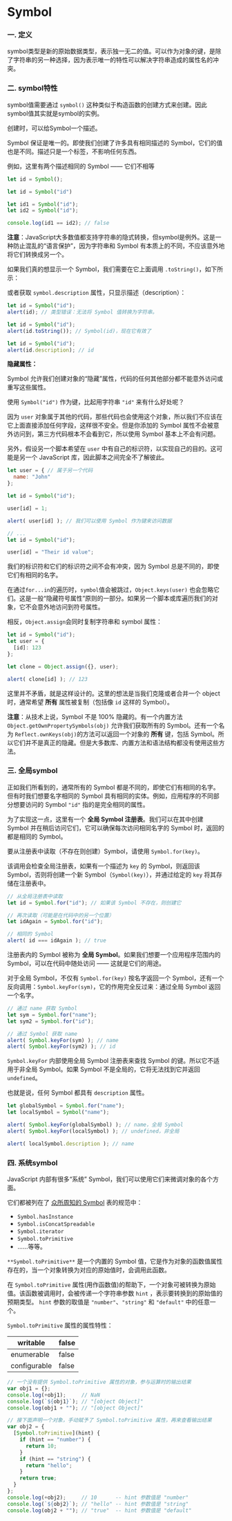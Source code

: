 # Symbol

### 一. 定义

symbol类型是新的原始数据类型，表示独一无二的值。可以作为对象的键，是除了字符串的另一种选择，因为表示唯一的特性可以解决字符串造成的属性名的冲突。

### 二. symbol特性

symbol值需要通过 `symbol()` 这种类似于构造函数的创建方式来创建。因此symbol值其实就是symbol的实例。

创建时，可以给Symbol一个描述。

Symbol 保证是唯一的。即使我们创建了许多具有相同描述的 Symbol，它们的值也是不同。描述只是一个标签，不影响任何东西。

例如，这里有两个描述相同的 Symbol —— 它们不相等

```js
let id = Symbol();

let id = Symbol("id")

let id1 = Symbol("id");
let id2 = Symbol("id");

console.log(id1 == id2); // false
```

**注意**：JavaScript大多数值都支持字符串的隐式转换，但symbol是例外。这是一种防止混乱的“语言保护”，因为字符串和 Symbol 有本质上的不同，不应该意外地将它们转换成另一个。

如果我们真的想显示一个 Symbol，我们需要在它上面调用 `.toString()`，如下所示：

或者获取 `symbol.description` 属性，只显示描述（description）：

```js
let id = Symbol("id");
alert(id); // 类型错误：无法将 Symbol 值转换为字符串。

let id = Symbol("id");
alert(id.toString()); // Symbol(id)，现在它有效了

let id = Symbol("id");
alert(id.description); // id
```

**隐藏属性：**

Symbol 允许我们创建对象的“隐藏”属性，代码的任何其他部分都不能意外访问或重写这些属性。

使用 `Symbol("id")` 作为键，比起用字符串 `"id"` 来有什么好处呢？

因为 `user` 对象属于其他的代码，那些代码也会使用这个对象，所以我们不应该在它上面直接添加任何字段，这样很不安全。但是你添加的 Symbol 属性不会被意外访问到，第三方代码根本不会看到它，所以使用 Symbol 基本上不会有问题。

另外，假设另一个脚本希望在 `user` 中有自己的标识符，以实现自己的目的。这可能是另一个 JavaScript 库，因此脚本之间完全不了解彼此。

```js
let user = { // 属于另一个代码
  name: "John"
};

let id = Symbol("id");

user[id] = 1;

alert( user[id] ); // 我们可以使用 Symbol 作为键来访问数据

// ...
let id = Symbol("id");

user[id] = "Their id value";
```

我们的标识符和它们的标识符之间不会有冲突，因为 Symbol 总是不同的，即使它们有相同的名字。

在通过`for...in`的遍历时，`symbol`值会被跳过，`Object.keys(user)` 也会忽略它们。这是一般“隐藏符号属性”原则的一部分。如果另一个脚本或库遍历我们的对象，它不会意外地访问到符号属性。

相反，`Object.assign`会同时复制字符串和 symbol 属性：

```js
let id = Symbol("id");
let user = {
  [id]: 123
};

let clone = Object.assign({}, user);

alert( clone[id] ); // 123
```

这里并不矛盾，就是这样设计的。这里的想法是当我们克隆或者合并一个 object 时，通常希望 **所有** 属性被复制（包括像 `id` 这样的 Symbol）。

**注意**：从技术上说，Symbol 不是 100% 隐藏的。有一个内置方法 `Object.getOwnPropertySymbols(obj)` 允许我们获取所有的 Symbol。还有一个名为 `Reflect.ownKeys(obj)`的方法可以返回一个对象的 **所有** 键，包括 Symbol。所以它们并不是真正的隐藏。但是大多数库、内置方法和语法结构都没有使用这些方法。

### 三. 全局symbol

正如我们所看到的，通常所有的 Symbol 都是不同的，即使它们有相同的名字。但有时我们想要名字相同的 Symbol 具有相同的实体。例如，应用程序的不同部分想要访问的 Symbol `"id"` 指的是完全相同的属性。

为了实现这一点，这里有一个 **全局 Symbol 注册表**。我们可以在其中创建 Symbol 并在稍后访问它们，它可以确保每次访问相同名字的 Symbol 时，返回的都是相同的 Symbol。

要从注册表中读取（不存在则创建）Symbol，请使用 `Symbol.for(key)`。

该调用会检查全局注册表，如果有一个描述为 `key` 的 Symbol，则返回该 Symbol，否则将创建一个新 Symbol（`Symbol(key)`），并通过给定的 `key` 将其存储在注册表中。

```js
// 从全局注册表中读取
let id = Symbol.for("id"); // 如果该 Symbol 不存在，则创建它

// 再次读取（可能是在代码中的另一个位置）
let idAgain = Symbol.for("id");

// 相同的 Symbol
alert( id === idAgain ); // true
```

注册表内的 Symbol 被称为 **全局 Symbol**。如果我们想要一个应用程序范围内的 Symbol，可以在代码中随处访问 —— 这就是它们的用途。

对于全局 Symbol，不仅有 `Symbol.for(key)` 按名字返回一个 Symbol，还有一个反向调用：`Symbol.keyFor(sym)`，它的作用完全反过来：通过全局 Symbol 返回一个名字。

```js
// 通过 name 获取 Symbol
let sym = Symbol.for("name");
let sym2 = Symbol.for("id");

// 通过 Symbol 获取 name
alert( Symbol.keyFor(sym) ); // name
alert( Symbol.keyFor(sym2) ); // id
```

`Symbol.keyFor` 内部使用全局 Symbol 注册表来查找 Symbol 的键。所以它不适用于非全局 Symbol。如果 Symbol 不是全局的，它将无法找到它并返回 `undefined`。

也就是说，任何 Symbol 都具有 `description` 属性。

```js
let globalSymbol = Symbol.for("name");
let localSymbol = Symbol("name");

alert( Symbol.keyFor(globalSymbol) ); // name，全局 Symbol
alert( Symbol.keyFor(localSymbol) ); // undefined，非全局

alert( localSymbol.description ); // name
```

### 四. 系统symbol

JavaScript 内部有很多“系统” Symbol，我们可以使用它们来微调对象的各个方面。

它们都被列在了 [众所周知的 Symbol](https://tc39.github.io/ecma262/#sec-well-known-symbols) 表的规范中：

- `Symbol.hasInstance`
- `Symbol.isConcatSpreadable`
- `Symbol.iterator`
- `Symbol.toPrimitive`
- ……等等。

`**Symbol.toPrimitive**` 是一个内置的 Symbol 值，它是作为对象的函数值属性存在的，当一个对象转换为对应的原始值时，会调用此函数。

在 `Symbol.toPrimitive` 属性(用作函数值)的帮助下，一个对象可被转换为原始值。该函数被调用时，会被传递一个字符串参数 `hint` ，表示要转换到的原始值的预期类型。 `hint` 参数的取值是 `"number"`、`"string"` 和 `"default"` 中的任意一个。

`Symbol.toPrimitive` 属性的属性特性：

| writable     | false |
| ------------ | ----- |
| enumerable   | false |
| configurable | false |

```js
// 一个没有提供 Symbol.toPrimitive 属性的对象，参与运算时的输出结果
var obj1 = {};
console.log(+obj1);     // NaN
console.log(`${obj1}`); // "[object Object]"
console.log(obj1 + ""); // "[object Object]"

// 接下面声明一个对象，手动赋予了 Symbol.toPrimitive 属性，再来查看输出结果
var obj2 = {
  [Symbol.toPrimitive](hint) {
    if (hint == "number") {
      return 10;
    }
    if (hint == "string") {
      return "hello";
    }
    return true;
  }
};
console.log(+obj2);     // 10      -- hint 参数值是 "number"
console.log(`${obj2}`); // "hello" -- hint 参数值是 "string"
console.log(obj2 + ""); // "true"  -- hint 参数值是 "default"
```



